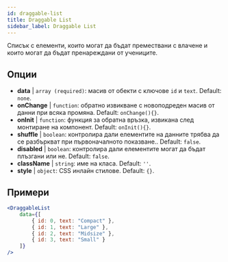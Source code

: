 ```yaml
---
id: draggable-list 
title: Draggable List
sidebar_label: Draggable List
---
```


Списък с елементи, които могат да бъдат премествани с влачене и които могат да бъдат пренареждани от учениците.

## Опции

* __data__ | `array (required)`: масив от обекти с ключове `id` и `text`. Default: `none`.
* __onChange__ | `function`: обратно извикване с новоподреден масив от данни при всяка промяна. Default: `onChange(){}`.
* __onInit__ | `function`: функция за обратна връзка, извикана след монтиране на компонент. Default: `onInit(){}`.
* __shuffle__ | `boolean`: контролира дали елементите на данните трябва да се разбъркват при първоначалното показване.. Default: `false`.
* __disabled__ | `boolean`: контролира дали елементите могат да бъдат плъзгани или не. Default: `false`.
* __className__ | `string`: име на класа. Default: `''`.
* __style__ | `object`: CSS инлайн стилове. Default: `{}`.


## Примери

```jsx live
<DraggableList
    data={[
        { id: 0, text: "Compact" },
        { id: 1, text: "Large" },
        { id: 2, text: "Midsize" },
        { id: 3, text: "Small" }
    ]}
/>
```

